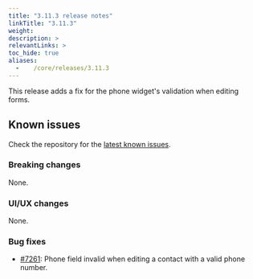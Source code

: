 ```yaml
---
title: "3.11.3 release notes"
linkTitle: "3.11.3"
weight:
description: >
relevantLinks: >
toc_hide: true
aliases:
  -    /core/releases/3.11.3
---
```


This release adds a fix for the phone widget's validation when editing forms.

## Known issues

Check the repository for the [latest known issues](https://github.com/medic/cht-core/issues?q=is%3Aissue+label%3A%22Affects%3A+3.11.3%22).

### Breaking changes

None.

### UI/UX changes

None.

### Bug fixes

- [#7261](https://github.com/medic/cht-core/issues/7261): Phone field invalid when editing a contact with a valid phone number.
